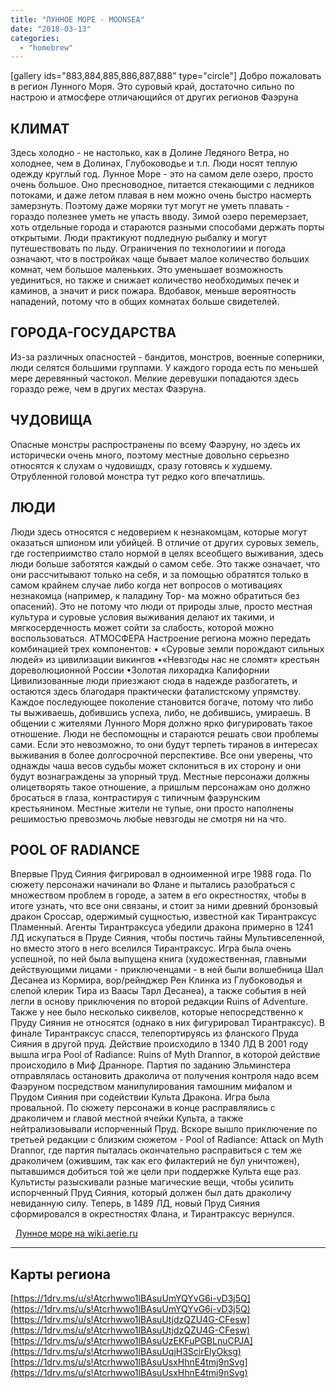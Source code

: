 ```yaml
---
title: "ЛУННОЕ МОРЕ - MOONSEA"
date: "2018-03-13"
categories: 
  - "homebrew"
---
```


\[gallery ids="883,884,885,886,887,888" type="circle"\] Добро пожаловать в регион Лунного Моря. Это суровый край, достаточно сильно по настрою и атмосфере отличающийся от других регионов Фаэруна

## КЛИМАТ

Здесь холодно - не настолько, как в Долине Ледяного Ветра, но холоднее, чем в Долинах, Глубоководье и т.п. Люди носят теплую одежду круглый год. Лунное Море - это на самом деле озеро, просто очень большое. Оно пресноводное, питается стекающими с ледников потоками, и даже летом плавая в нем можно очень быстро насмерть замерзнуть. Поэтому даже моряки тут могут не уметь плавать - гораздо полезнее уметь не упасть вводу. Зимой озеро перемерзает, хоть отдельные города и стараются разными способами держать порты открытыми. Люди практикуют подледную рыбалку и могут путешествовать по льду. Ограничения по технологиии и погода означают, что в постройках чаще бывает малое количеcтво больших комнат, чем большое маленьких. Это уменьшает возможность уединиться, но также и снижает количество необходимых печек и каминов, а значит и риск пожара. Вдобавок, меньше вероятность нападений, потому что в общих комнатах больше свидетелей.

## ГОРОДА-ГОСУДАРСТВА

Из-за различных опасностей - бандитов, монстров, военные соперники, люди селятся большими группами. У каждого города есть по меньшей мере деревянный частокол. Мелкие деревушки попадаются здесь гораздо реже, чем в других местах Фаэруна.

## ЧУДОВИЩА

Опасные монстры распространены по всему Фаэруну, но здесь их исторически очень много, поэтому местные довольно серьезно относятся к слухам о чудовишдх, сразу готовясь к худшему. Отрубленной головой монстра тут редко кого впечатлишь.

## ЛЮДИ

Люди здесь относятся с недоверием к незнакомцам, которые могут оказаться шпионом или убийцей. В отличие от других суровых земель, где гостеприимство стало нормой в целях всеобщего выживания, здесь люди больше заботятся каждый о самом себе. Это также означает, что они рассчитывают только на себя, и за помощью обратятся только в самом крайнем случае либо когда нет вопросов о мотивациях незнакомца (например, к паладину Тор- ма можно обратиться без опасений). Это не потому что люди от природы злые, просто местная культура и суровые условия выживания делают их такими, и мягкосердечность может сойти за слабость, которой можно воспользоваться. АТМОСФЕРА Настроение региона можно передать комбинацией трех компонентов: • «Суровые земли порождают сильных людей» из цивилизации викингов •«Невзгоды нас не сломят» крестьян дореволюционной России •Золотая лихорадка Калифорнии Цивилизованные люди приезжают сюда в надежде разбогатеть, и остаются здесь благодаря практически фаталистскому упрямству. Каждое последующее поколение становится богаче, потому что либо ты выживаешь, добившись успеха, либо, не добившись, умираешь. В общении с жителями Лунного Моря должно ярко фигурировать такое отношение. Люди не беспомощны и стараются решать свои проблемы сами. Если это невозможно, то они будут терпеть тиранов в интересах выживания в более долгосрочной перспективе. Все они уверены, что однажды чаша весов судьбы может склониться в их сторону и они будут вознаграждены за упорный труд. Местные персонажи должны олицетворять такое отношение, а пришлым персонажам оно должно бросаться в глаза, контрастируя с типичным фаэрунским крестьянином. Местные жители не тупые, они просто наполнены решимостью превозмочь любые невзгоды не смотря ни на что.

## POOL OF RADIANCE

Впервые Пруд Сияния фигрировал в одноименной игре 1988 года. По сюжету персонажи начинали во Флане и пытались разобраться с множеством проблем в городе, а затем в его окрестностях, чтобы в итоге узнать, что все они связаны, и стоит за ними древний бронзовый дракон Сроссар, одержимый сущностью, известной как Тирантраксус Пламенный. Агенты Тирантраксуса убедили дракона примерно в 1241 ЛД искупаться в Пруде Сияния, чтобы постичь тайны Мультивселенной, но вместо этого в него вселился Тирантраксус. Игра была очень успешной, по ней была выпущена книга (художественная, главными действующими лицами - приключенцами - в ней были волшебница Шал Десанеа из Кормира, вор/рейнджер Рен Клинка из Глубоководья и слепой клерик Тира из Ваасы Тарл Десанеа), а также события в ней легли в основу приключения по второй редакции Ruins of Adventure. Также у нее было несколько сиквелов, которые непосредственно к Пруду Сияния не относятся (однако в них фигурировал Тирантраксус). В финале Тирантраксус спасся, телепортируясь из фланского Пруда Сияния в другой пруд. Действие происходило в 1340 ЛД В 2001 году вышла игра Pool of Radiance: Ruins of Myth Drannor, в которой действие происходило в Миф Дранноре. Партия по заданию Эльминстера отправлялась остановить драколича от получения контроля надо всем Фаэруном посредством манипулирования тамошним мифалом и Прудом Сияния при содействии Культа Дракона. Игра была провальной. По сюжету персонажи в конце расправлялись с драколичем и главой местной ячейки Культа, а также нейтрализовывали испорченный Пруд. Вскоре вышло приключение по третьей редакции с близким сюжетом - Pool of Radiance: Attack on Myth Drannor, где партия пыталась окончательно расправиться с тем же драколичем (ожившим, так как его филактерий не бул уничтожен), пытавшимся добиться той же цели при поддержке Культа еще раз. Культисты разыскивали разные магические вещи, чтобы усилить испорченный Пруд Сияния, который должен был дать драколичу невиданную силу. Теперь, в 1489 ЛД, новый Пруд Сияния сформировался в окрестностях Флана, и Тирантраксус вернулся.

  [Лунное море на wiki.aerie.ru](http://wiki.aerie.ru/wiki/%D0%9A%D0%B0%D1%82%D0%B5%D0%B3%D0%BE%D1%80%D0%B8%D1%8F:%D0%9B%D1%83%D0%BD%D0%BD%D0%BE%D0%B5_%D0%BC%D0%BE%D1%80%D0%B5)

* * *

## Карты региона

[https://1drv.ms/u/s!Atcrhwwo1lBAsuUmYQYvG6i-vD3j5Q](https://1drv.ms/u/s!Atcrhwwo1lBAsuUmYQYvG6i-vD3j5Q) [https://1drv.ms/u/s!Atcrhwwo1lBAsuUtjdzQZU4G-CFesw](https://1drv.ms/u/s!Atcrhwwo1lBAsuUtjdzQZU4G-CFesw) [https://1drv.ms/u/s!Atcrhwwo1lBAsuUzEKFuPGBLnuCPJA](https://1drv.ms/u/s!Atcrhwwo1lBAsuUqjH3ScirElyOksg) [https://1drv.ms/u/s!Atcrhwwo1lBAsuUsxHhnE4tmj9nSvg](https://1drv.ms/u/s!Atcrhwwo1lBAsuUsxHhnE4tmj9nSvg)
